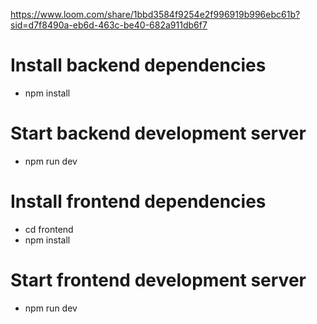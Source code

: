 https://www.loom.com/share/1bbd3584f9254e2f996919b996ebc61b?sid=d7f8490a-eb6d-463c-be40-682a911db6f7

# Install backend dependencies
- npm install

# Start backend development server
- npm run dev

# Install frontend dependencies
- cd frontend
- npm install

# Start frontend development server
- npm run dev
